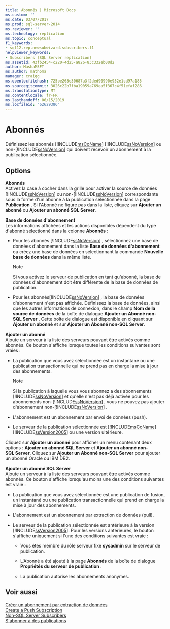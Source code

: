 ```yaml
---
title: Abonnés | Microsoft Docs
ms.custom: ''
ms.date: 03/07/2017
ms.prod: sql-server-2014
ms.reviewer: ''
ms.technology: replication
ms.topic: conceptual
f1_keywords:
- sql12.rep.newsubwizard.subscribers.f1
helpviewer_keywords:
- Subscribers [SQL Server replication]
ms.assetid: 43fb2454-c220-4d25-a826-83c332eb00d2
author: MashaMSFT
ms.author: mathoma
manager: craigg
ms.openlocfilehash: 725be263e30687a3f2ded90990e952e1cd97a185
ms.sourcegitcommit: 3026c22b7fba19059a769ea5f367c4f51efaf286
ms.translationtype: MT
ms.contentlocale: fr-FR
ms.lasthandoff: 06/15/2019
ms.locfileid: "62629386"
---
```

# <a name="subscribers"></a>Abonnés
  Définissez les abonnés [!INCLUDE[msCoName](../../includes/msconame-md.md)] [!INCLUDE[ssNoVersion](../../includes/ssnoversion-md.md)] ou non-[!INCLUDE[ssNoVersion](../../includes/ssnoversion-md.md)] qui doivent recevoir un abonnement à la publication sélectionnée.  
  
## <a name="options"></a>Options  
 **Abonnés**  
 Activez la case à cocher dans la grille pour activer la source de données [!INCLUDE[ssNoVersion](../../includes/ssnoversion-md.md)] ou non-[!INCLUDE[ssNoVersion](../../includes/ssnoversion-md.md)] correspondante sous la forme d'un abonné à la publication sélectionnée dans la page **Publication** . Si l'Abonné ne figure pas dans la liste, cliquez sur **Ajouter un abonné** ou **Ajouter un abonné SQL Server**.  
  
 **Base de données d'abonnement**  
 Les informations affichées et les actions disponibles dépendent du type d'abonné sélectionné dans la colonne **Abonnés** :  
  
-   Pour les abonnés [!INCLUDE[ssNoVersion](../../includes/ssnoversion-md.md)] , sélectionnez une base de données d'abonnement dans la liste **Base de données d'abonnement** ou créez une base de données en sélectionnant la commande **Nouvelle base de données** dans la même liste.  
  
    > [!NOTE]  
    >  Si vous activez le serveur de publication en tant qu'abonné, la base de données d'abonnement doit être différente de la base de données de publication.  
  
-   Pour les abonnés[!INCLUDE[ssNoVersion](../../includes/ssnoversion-md.md)] , la base de données d'abonnement n'est pas affichée. Définissez la base de données, ainsi que les autres informations de connexion, dans le champ **Nom de la source de données** de la boîte de dialogue **Ajouter un Abonné non-SQL Server** . Cette boîte de dialogue est disponible en cliquant sur **Ajouter un abonné** et sur **Ajouter un Abonné non-SQL Server**.  
  
 **Ajouter un abonné**  
 Ajoute un serveur à la liste des serveurs pouvant être activés comme abonnés. Ce bouton s'affiche lorsque toutes les conditions suivantes sont vraies :  
  
-   La publication que vous avez sélectionnée est un instantané ou une publication transactionnelle qui ne prend pas en charge la mise à jour des abonnements.  
  
    > [!NOTE]  
    >  Si la publication à laquelle vous vous abonnez a des abonnements [!INCLUDE[ssNoVersion](../../includes/ssnoversion-md.md)] et qu'elle n'est pas déjà activée pour les abonnements non-[!INCLUDE[ssNoVersion](../../includes/ssnoversion-md.md)] , vous ne pouvez pas ajouter d'abonnement non-[!INCLUDE[ssNoVersion](../../includes/ssnoversion-md.md)] .  
  
-   L'abonnement est un abonnement par envoi de données (push).  
  
-   Le serveur de la publication sélectionnée est [!INCLUDE[msCoName](../../includes/msconame-md.md)] [!INCLUDE[ssVersion2005](../../includes/ssversion2005-md.md)] ou une version ultérieure.  
  
 Cliquez sur **Ajouter un abonné** pour afficher un menu contenant deux options : **Ajouter un abonné SQL Server** et **Ajouter un abonné non-SQL Server**. Cliquez sur **Ajouter un Abonné non-SQL Server** pour ajouter un abonné Oracle ou IBM DB2.  
  
 **Ajouter un abonné SQL Server**  
 Ajoute un serveur à la liste des serveurs pouvant être activés comme abonnés. Ce bouton s'affiche lorsqu'au moins une des conditions suivantes est vraie :  
  
-   La publication que vous avez sélectionnée est une publication de fusion, un instantané ou une publication transactionnelle qui prend en charge la mise à jour des abonnements.  
  
-   L'abonnement est un abonnement par extraction de données (pull).  
  
-   Le serveur de la publication sélectionnée est antérieure à la version [!INCLUDE[ssVersion2005](../../includes/ssversion2005-md.md)]. Pour les versions antérieures, le bouton s'affiche uniquement si l'une des conditions suivantes est vraie :  
  
    -   Vous êtes membre du rôle serveur fixe **sysadmin** sur le serveur de publication.  
  
    -   L'Abonné a été ajouté à la page **Abonnés** de la boîte de dialogue **Propriétés du serveur de publication** .  
  
    -   La publication autorise les abonnements anonymes.  
  
## <a name="see-also"></a>Voir aussi  
 [Créer un abonnement par extraction de données ](create-a-pull-subscription.md)   
 [Create a Push Subscription](create-a-push-subscription.md)   
 [Non-SQL Server Subscribers](non-sql/non-sql-server-subscribers.md)   
 [S'abonner à des publications](subscribe-to-publications.md)  
  
  
